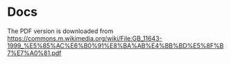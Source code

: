 # Docs

The PDF version is downloaded from <https://commons.m.wikimedia.org/wiki/File:GB_11643-1999_%E5%85%AC%E6%B0%91%E8%BA%AB%E4%BB%BD%E5%8F%B7%E7%A0%81.pdf>
